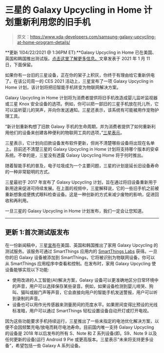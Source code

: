 # 三星的 Galaxy Upcycling in Home 计划重新利用您的旧手机

> 原文：<https://www.xda-developers.com/samsung-galaxy-upcycling-at-home-program-details/>

**更新 1(04/22/2021 @ 1:36PM ET):**Galaxy Upcycling in Home 已在美国、英国和韩国推出测试版。[点击这里了解更多信息。](#update1)文章发表于 2021 年 1 月 11 日，下面保留。

如果你有一台旧的三星设备，正在你的架子上积灰，你终于有理由给它重新供电了。在该公司周一的 CES 2021 活动上，三星宣布了一项 Galaxy Upcycling in Home 计划，该计划将把旧智能手机转变为物联网解决方案。

Galaxy Upcycling in Home 计划将为消费者提供将旧手机改造成婴儿监听监视器或三星 Knox 安全设备的选项。例如，你可以把一部旧的三星手机放在托儿所，它可以监听婴儿的哭声，并向你发送通知。三星还表示，该系统有可能被用作宠物护理工具。

“新计划重新构想了旧款 Galaxy 手机的生命周期，并为消费者提供了如何重新利用他们的设备来创建各种便利的物联网工具的选项，”[三星表示](https://news.samsung.com/global/samsung-introduces-latest-innovations-for-a-better-normal-at-ces-2021)。

三星表示，它计划向旧款设备发布软件更新，但尚不清楚哪些设备将出现在名单上。目前还不清楚三星的 Galaxy Upcycling in Home 计划将支持哪个版本的安卓系统。不幸的是，三星没有透露 Galaxy Upcycling Home 将于何时推出。

随着智能手机的普及，电子垃圾成为一个主要问题，三星的计划是延长旧设备寿命的一种非常聪明的方式。

三星最初于 2017 年宣布了 Galaxy Upcycling 计划，旨在通过将旧设备重新用于新用途来促进可持续发展。在上面的视频中，三星解释说，它的一些旧手机之前被重新想象成便携式眼科检查设备。这是一种创新的方式来减少废物的影响，促进回收和再利用。

一旦三星的 Galaxy Upcycling in Home 计划发布，我们一定会让您知道。

* * *

## 更新 1:首次测试版发布

在一份新闻稿中，三星[宣布](https://www.samsungmobilepress.com/pressreleases/samsung-electronics-expands-its-galaxy-upcycling-program-to-enable-consumers-to-repurpose-galaxy-smartphones-into-smart-home-devices)在美国、英国和韩国推出了家用 Galaxy Upcycling 的测试服务。该服务可通过 SmartThings 应用内的 [SmartThings Labs](https://www.xda-developers.com/samsung-smartthings-labs-experimental-features/) 获得。一旦你的旧 Galaxy 设备被添加到 SmartThings，它将被识别为物联网设备，你可以从 SmartThings 应用程序中查看和控制。在发布时，家用 Galaxy Upcycling 使设备能够实现以下功能:

*   使用改进的人工智能(AI)解决方案，Galaxy 设备可以更准确地区分日常环境中的声音，用户可以选择保存某些录音。例如，如果设备检测到婴儿啼哭、狗叫、猫叫或敲门声等声音，它会直接向用户的智能手机发送警报，用户可以听到录制的声音。
*   设备也可以用作光传感器来测量房间的亮度水平。如果房间变得比预设的光线标准暗，用户可以通过 SmartThings 轻松设置设备自动开灯或打开电视。

因为这些功能要求手机持续运行，三星推出了一些未指定的电池优化解决方案，以便不会因频繁充电/放电而耗尽电池寿命。目前国内唯一支持 Galaxy Upcycling 的设备是 2018 年以后发布的所有 S、Note 和 Z 系列设备(即。S9、Note 9 以及任何更新的设备)运行 Android 9 Pie 或更高版本。三星表示“未来将支持更多设备”，希望包括一些 Galaxy A 系列设备。